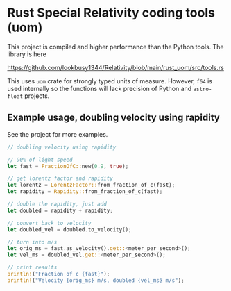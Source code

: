 # Rust Special Relativity coding tools (uom)

This project is compiled and higher performance than the Python tools. The library is here

https://github.com/lookbusy1344/Relativity/blob/main/rust_uom/src/tools.rs

This uses `uom` crate for strongly typed units of measure. However, `f64` is used internally so the functions will lack precision of Python and `astro-float` projects.

## Example usage, doubling velocity using rapidity

See the project for more examples.

```rust
// doubling velocity using rapidity

// 90% of light speed
let fast = FractionOfC::new(0.9, true);

// get lorentz factor and rapidity
let lorentz = LorentzFactor::from_fraction_of_c(fast);
let rapidity = Rapidity::from_fraction_of_c(fast);

// double the rapidity, just add
let doubled = rapidity + rapidity;

// convert back to velocity
let doubled_vel = doubled.to_velocity();

// turn into m/s
let orig_ms = fast.as_velocity().get::<meter_per_second>();
let vel_ms = doubled_vel.get::<meter_per_second>();

// print results
println!("Fraction of c {fast}");
println!("Velocity {orig_ms} m/s, doubled {vel_ms} m/s");
```
